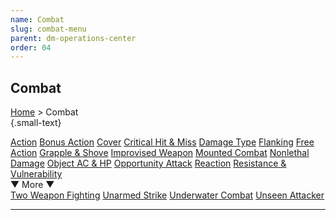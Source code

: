 ```yaml
---
name: Combat
slug: combat-menu
parent: dm-operations-center
order: 04
---
```

## Combat
[Home](dm-operations-center) > Combat<br/> {.small-text}

<div class="menu-container">
    <a href="action">Action</a>
    <a href="bonus-action">Bonus Action</a>
    <a href="cover">Cover</a>
    <a href="critical-hit-and-miss">Critical Hit & Miss</a>
    <a href="damage-type">Damage Type</a>
    <a href="flanking">Flanking</a>
    <a href="free-action">Free Action</a>
    <a href="grapple-and-shove">Grapple & Shove</a>
    <a href="improvised-weapon">Improvised Weapon</a>
    <a href="mounted-combat">Mounted Combat</a>
    <a href="nonlethal-damage">Nonlethal Damage</a>
    <a href="object-ac-and-hp">Object AC & HP</a>
    <a href="opportunity-attack">Opportunity Attack</a>
    <a href="reaction">Reaction</a>
    <a href="resistance-and-vulnerability">Resistance & Vulnerability</a>
</div>
<div class="more">▼ More ▼</div>
<div class="menu-container">
    <a href="two-weapon-fighting">Two Weapon Fighting</a>
    <a href="unarmed-strike">Unarmed Strike</a>
    <a href="underwater-combat">Underwater Combat</a>
    <a href="unseen-attacker">Unseen Attacker</a>
    <a href="."></a>
    <a href="."></a>
</div>
<hr/>